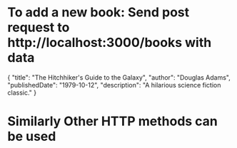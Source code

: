 
# To add a new book: Send post request to http://localhost:3000/books with data
{
"title": "The Hitchhiker's Guide to the Galaxy",
"author": "Douglas Adams",
"publishedDate": "1979-10-12",
"description": "A hilarious science fiction classic."
}

# Similarly Other HTTP methods can be used
